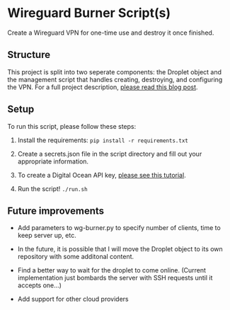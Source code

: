 # Wireguard Burner Script(s)
Create a Wireguard VPN for one-time use and destroy it once finished.

## Structure

This project is split into two seperate components: the Droplet object and the management script that handles creating, destroying, and configuring the VPN.
For a full project description, [please read this blog post](https://blog.ranvier.net/2019/11/wireguard-burner-vpn/).

## Setup

To run this script, please follow these steps:

1. Install the requirements: `pip install -r requirements.txt`

2. Create a secrets.json file in the script directory and fill out your appropriate information.

  1. To create a Digital Ocean API key, [please see this tutorial](https://www.digitalocean.com/docs/api/create-personal-access-token/).

3. Run the script! `./run.sh`

## Future improvements

- Add parameters to wg-burner.py to specify number of clients, time to keep server up, etc.

- In the future, it is possible that I will move the Droplet object to its own repository with some additonal content.

- Find a better way to wait for the droplet to come online. (Current implementation just bombards the server with SSH requests until it accepts one...)

- Add support for other cloud providers
